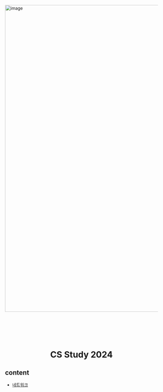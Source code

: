 
       



<img width="1012" alt="image" src="https://github.com/NextGen-Coders/CS-Study-2024/assets/76567238/752fad97-293b-4f96-9976-64fc0952bfa0">



<br/>
<br/>
<br/>
<br/>
<br/>
<br/>
<div align="center"><h1>CS Study 2024</h1></div>


## content

- [네트워크](https://github.com/NextGen-Coders/CS-Study-2024/tree/main/Network)
